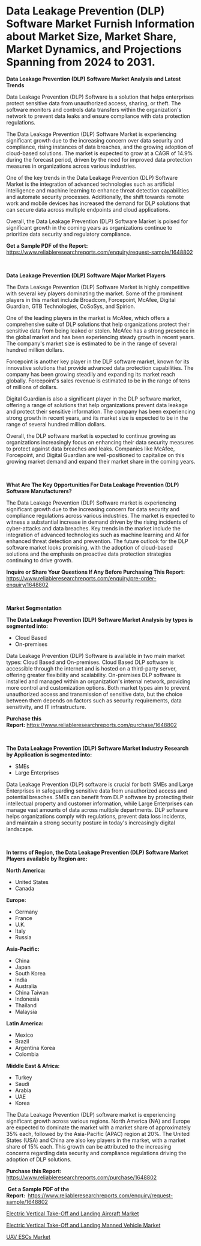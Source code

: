 <p><h1>Data Leakage Prevention (DLP) Software Market Furnish Information about Market Size, Market Share, Market Dynamics, and Projections Spanning from 2024 to 2031.</h1></p><p><strong>Data Leakage Prevention (DLP) Software Market Analysis and Latest Trends</strong></p>
<p><p>Data Leakage Prevention (DLP) Software is a solution that helps enterprises protect sensitive data from unauthorized access, sharing, or theft. The software monitors and controls data transfers within the organization's network to prevent data leaks and ensure compliance with data protection regulations.</p><p>The Data Leakage Prevention (DLP) Software Market is experiencing significant growth due to the increasing concern over data security and compliance, rising instances of data breaches, and the growing adoption of cloud-based solutions. The market is expected to grow at a CAGR of 14.9% during the forecast period, driven by the need for improved data protection measures in organizations across various industries.</p><p>One of the key trends in the Data Leakage Prevention (DLP) Software Market is the integration of advanced technologies such as artificial intelligence and machine learning to enhance threat detection capabilities and automate security processes. Additionally, the shift towards remote work and mobile devices has increased the demand for DLP solutions that can secure data across multiple endpoints and cloud applications.</p><p>Overall, the Data Leakage Prevention (DLP) Software Market is poised for significant growth in the coming years as organizations continue to prioritize data security and regulatory compliance.</p></p>
<p><strong>Get a Sample PDF of the Report:&nbsp;</strong> <a href="https://www.reliableresearchreports.com/enquiry/request-sample/1648802">https://www.reliableresearchreports.com/enquiry/request-sample/1648802</a></p>
<p>&nbsp;</p>
<p><strong>Data Leakage Prevention (DLP) Software Major Market Players</strong></p>
<p><p>The Data Leakage Prevention (DLP) Software Market is highly competitive with several key players dominating the market. Some of the prominent players in this market include Broadcom, Forcepoint, McAfee, Digital Guardian, GTB Technologies, CoSoSys, and Spirion. </p><p>One of the leading players in the market is McAfee, which offers a comprehensive suite of DLP solutions that help organizations protect their sensitive data from being leaked or stolen. McAfee has a strong presence in the global market and has been experiencing steady growth in recent years. The company's market size is estimated to be in the range of several hundred million dollars.</p><p>Forcepoint is another key player in the DLP software market, known for its innovative solutions that provide advanced data protection capabilities. The company has been growing steadily and expanding its market reach globally. Forcepoint's sales revenue is estimated to be in the range of tens of millions of dollars.</p><p>Digital Guardian is also a significant player in the DLP software market, offering a range of solutions that help organizations prevent data leakage and protect their sensitive information. The company has been experiencing strong growth in recent years, and its market size is expected to be in the range of several hundred million dollars.</p><p>Overall, the DLP software market is expected to continue growing as organizations increasingly focus on enhancing their data security measures to protect against data breaches and leaks. Companies like McAfee, Forcepoint, and Digital Guardian are well-positioned to capitalize on this growing market demand and expand their market share in the coming years.</p></p>
<p>&nbsp;</p>
<p><strong>What Are The Key Opportunities For Data Leakage Prevention (DLP) Software Manufacturers?</strong></p>
<p><p>The Data Leakage Prevention (DLP) Software market is experiencing significant growth due to the increasing concern for data security and compliance regulations across various industries. The market is expected to witness a substantial increase in demand driven by the rising incidents of cyber-attacks and data breaches. Key trends in the market include the integration of advanced technologies such as machine learning and AI for enhanced threat detection and prevention. The future outlook for the DLP software market looks promising, with the adoption of cloud-based solutions and the emphasis on proactive data protection strategies continuing to drive growth.</p></p>
<p><strong>Inquire or Share Your Questions If Any Before Purchasing This Report:</strong> <a href="https://www.reliableresearchreports.com/enquiry/pre-order-enquiry/1648802">https://www.reliableresearchreports.com/enquiry/pre-order-enquiry/1648802</a></p>
<p>&nbsp;</p>
<p><strong>Market Segmentation</strong></p>
<p><strong>The Data Leakage Prevention (DLP) Software Market Analysis by types is segmented into:</strong></p>
<p><ul><li>Cloud Based</li><li>On-premises</li></ul></p>
<p><p>Data Leakage Prevention (DLP) Software is available in two main market types: Cloud Based and On-premises. Cloud Based DLP software is accessible through the internet and is hosted on a third-party server, offering greater flexibility and scalability. On-premises DLP software is installed and managed within an organization's internal network, providing more control and customization options. Both market types aim to prevent unauthorized access and transmission of sensitive data, but the choice between them depends on factors such as security requirements, data sensitivity, and IT infrastructure.</p></p>
<p><strong>Purchase this Report:&nbsp;</strong><a href="https://www.reliableresearchreports.com/purchase/1648802">https://www.reliableresearchreports.com/purchase/1648802</a></p>
<p>&nbsp;</p>
<p><strong>The Data Leakage Prevention (DLP) Software Market Industry Research by Application is segmented into:</strong></p>
<p><ul><li>SMEs</li><li>Large Enterprises</li></ul></p>
<p><p>Data Leakage Prevention (DLP) software is crucial for both SMEs and Large Enterprises in safeguarding sensitive data from unauthorized access and potential breaches. SMEs can benefit from DLP software by protecting their intellectual property and customer information, while Large Enterprises can manage vast amounts of data across multiple departments. DLP software helps organizations comply with regulations, prevent data loss incidents, and maintain a strong security posture in today's increasingly digital landscape.</p></p>
<p>&nbsp;</p>
<p><strong>In terms of Region, the Data Leakage Prevention (DLP) Software Market Players available by Region are:</strong></p>
<p>
    <p> <strong> North America: </strong>
        <ul>
            <li>United States</li>
            <li>Canada</li>
        </ul>
        </p> 
    <p> <strong> Europe: </strong>
        <ul>
            <li>Germany</li>
            <li>France</li>
            <li>U.K.</li>
            <li>Italy</li>
            <li>Russia</li>
        </ul>
        </p> 
    <p> <strong> Asia-Pacific: </strong>
        <ul>
            <li>China</li>
            <li>Japan</li>
            <li>South Korea</li>
            <li>India</li>
            <li>Australia</li>
            <li>China Taiwan</li>
            <li>Indonesia</li>
            <li>Thailand</li>
            <li>Malaysia</li>
        </ul>
        </p> 
    <p> <strong> Latin America: </strong>
        <ul>
            <li>Mexico</li>
            <li>Brazil</li>
            <li>Argentina Korea</li>
            <li>Colombia</li>
        </ul>
        </p> 
    <p> <strong> Middle East & Africa: </strong>
        <ul>
            <li>Turkey</li>
            <li>Saudi</li>
            <li>Arabia</li>
            <li>UAE</li>
            <li>Korea</li>
        </ul>
    </p>
    </p>
<p><p>The Data Leakage Prevention (DLP) software market is experiencing significant growth across various regions. North America (NA) and Europe are expected to dominate the market with a market share of approximately 35% each, followed by the Asia-Pacific (APAC) region at 20%. The United States (USA) and China are also key players in the market, with a market share of 15% each. This growth can be attributed to the increasing concerns regarding data security and compliance regulations driving the adoption of DLP solutions.</p></p>
<p><strong>Purchase this Report: </strong><a href="https://www.reliableresearchreports.com/purchase/1648802">https://www.reliableresearchreports.com/purchase/1648802</a></p>
<p>&nbsp;<strong>Get a Sample PDF of the Report:&nbsp;&nbsp;</strong><a href="https://www.reliableresearchreports.com/enquiry/request-sample/1648802">https://www.reliableresearchreports.com/enquiry/request-sample/1648802</a></p>
<p><strong></strong></p>
<p><p><a href="https://github.com/nicholepatriciadoylenwnrjr0/Market-Research-Report-List-1/blob/main/electric-vertical-take-off-and-landing-aircraft-market.md">Electric Vertical Take-Off and Landing Aircraft Market</a></p><p><a href="https://github.com/sofayahoo2023/Market-Research-Report-List-3/blob/main/electric-vertical-take-off-and-landing-manned-vehicle-market.md">Electric Vertical Take-Off and Landing Manned Vehicle Market</a></p><p><a href="https://github.com/joannesouthgate/Market-Research-Report-List-2/blob/main/uav-escs-market.md">UAV ESCs Market</a></p></p>